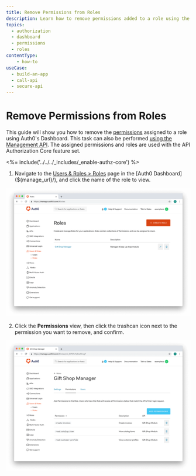 ```yaml
---
title: Remove Permissions from Roles
description: Learn how to remove permissions added to a role using the Auth0 Management Dashboard. For use with Auth0's API Authorization Core feature set.
topics:
  - authorization
  - dashboard
  - permissions
  - roles
contentType: 
    - how-to
useCase:
  - build-an-app
  - call-api
  - secure-api
---
```

# Remove Permissions from Roles

This guide will show you how to remove the [permissions](/authorization/concepts/rbac) assigned to a role using Auth0's Dashboard. This task can also be performed [using the Management API](/api/management/guides/roles/remove-role-permissions). The assigned permissions and roles are used with the API Authorization Core feature set.

<%= include('../../../_includes/_enable-authz-core') %>

1. Navigate to the [Users & Roles > Roles](${manage_url}/#/roles) page in the [Auth0 Dashboard](${manage_url}/), and click the name of the role to view.

![Select Role](/media/articles/authorization/role-list.png)

2. Click the **Permissions** view, then click the trashcan icon next to the permission you want to remove, and confirm.

![Remove Permissions](/media/articles/authorization/role-def-permissions.png)
